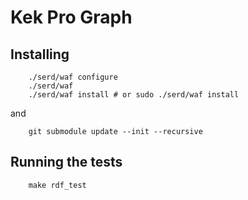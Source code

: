 # Kek Pro Graph

## Installing

```
    ./serd/waf configure
    ./serd/waf
    ./serd/waf install # or sudo ./serd/waf install
```
and
```
    git submodule update --init --recursive
```

## Running the tests

```
    make rdf_test
```


